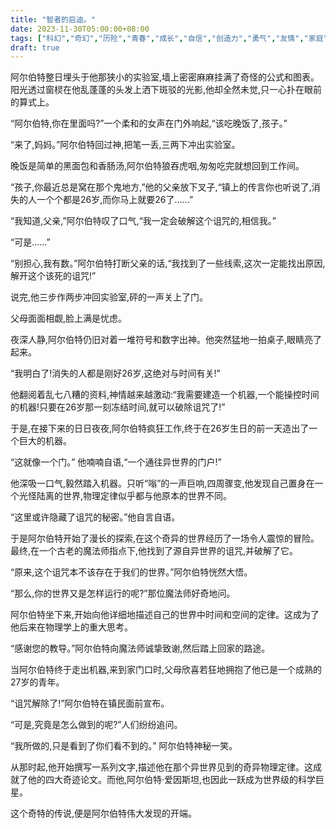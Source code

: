 ```yaml
---
title: "智者的启迪。"
date: 2023-11-30T05:00:00+08:00
tags: ["科幻","奇幻","历险","青春","成长","自信","创造力","勇气","友情","家庭","未来","梦想","探索","发现","智慧","坚持","勤奋","天赋","异世界","传说","物理","时间","维度","魔法","预言","破诅咒", "Claude"]
draft: true
--- 
```


阿尔伯特整日埋头于他那狭小的实验室,墙上密密麻麻挂满了奇怪的公式和图表。阳光透过窗棂在他乱蓬蓬的头发上洒下斑驳的光影,他却全然未觉,只一心扑在眼前的算式上。

“阿尔伯特,你在里面吗?”一个柔和的女声在门外响起,“该吃晚饭了,孩子。”

“来了,妈妈。”阿尔伯特回过神,把笔一丢,三两下冲出实验室。

晚饭是简单的黑面包和香肠汤,阿尔伯特狼吞虎咽,匆匆吃完就想回到工作间。

“孩子,你最近总是窝在那个鬼地方,”他的父亲放下叉子,“镇上的传言你也听说了,消失的人一个个都是26岁,而你马上就要26了......”

“我知道,父亲,”阿尔伯特叹了口气,“我一定会破解这个诅咒的,相信我。”

“可是......”

“别担心,我有数。”阿尔伯特打断父亲的话,“我找到了一些线索,这次一定能找出原因,解开这个该死的诅咒!”

说完,他三步作两步冲回实验室,砰的一声关上了门。

父母面面相觑,脸上满是忧虑。

夜深人静,阿尔伯特仍旧对着一堆符号和数字出神。他突然猛地一拍桌子,眼睛亮了起来。

“我明白了!消失的人都是刚好26岁,这绝对与时间有关!”

他翻阅着乱七八糟的资料,神情越来越激动:“我需要建造一个机器,一个能操控时间的机器!只要在26岁那一刻冻结时间,就可以破除诅咒了!”

于是,在接下来的日日夜夜,阿尔伯特疯狂工作,终于在26岁生日的前一天造出了一个巨大的机器。

“这就像一个门。” 他喃喃自语,“一个通往异世界的门户!”

他深吸一口气,毅然踏入机器。只听“嗡”的一声巨响,四周骤变,他发现自己置身在一个光怪陆离的世界,物理定律似乎都与他原本的世界不同。

“这里或许隐藏了诅咒的秘密。”他自言自语。

于是阿尔伯特开始了漫长的探索,在这个奇异的世界经历了一场令人震惊的冒险。最终,在一个古老的魔法师指点下,他找到了源自异世界的诅咒,并破解了它。

“原来,这个诅咒本不该存在于我们的世界。”阿尔伯特恍然大悟。

“那么,你的世界又是怎样运行的呢?”那位魔法师好奇地问。

阿尔伯特坐下来,开始向他详细地描述自己的世界中时间和空间的定律。这成为了他后来在物理学上的重大思考。

“感谢您的教导。”阿尔伯特向魔法师诚挚致谢,然后踏上回家的路途。

当阿尔伯特终于走出机器,来到家门口时,父母欣喜若狂地拥抱了他已是一个成熟的27岁的青年。 

“诅咒解除了!”阿尔伯特在镇民面前宣布。

“可是,究竟是怎么做到的呢?”人们纷纷追问。

“我所做的,只是看到了你们看不到的。” 阿尔伯特神秘一笑。

从那时起,他开始撰写一系列文字,描述他在那个异世界见到的奇异物理定律。这成就了他的四大奇迹论文。而他,阿尔伯特·爱因斯坦,也因此一跃成为世界级的科学巨星。

这个奇特的传说,便是阿尔伯特伟大发现的开端。